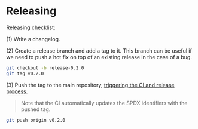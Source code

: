 # Releasing

Releasing checklist:

(1) Write a changelog.

(2) Create a release branch and add a tag to it. This branch can be useful if we need to push a hot fix on top of an existing release in the case of a bug.

```sh
git checkout -b release-0.2.0
git tag v0.2.0
```

(3) Push the tag to the main repository, [triggering the CI and release process](https://github.com/OpenZeppelin/cairo-contracts/blob/b27101eb826fae73f49751fa384c2a0ff3377af2/.github/workflows/python-app.yml#L60).

> Note that the CI automatically updates the SPDX identifiers with the pushed tag.

```sh
git push origin v0.2.0
```
